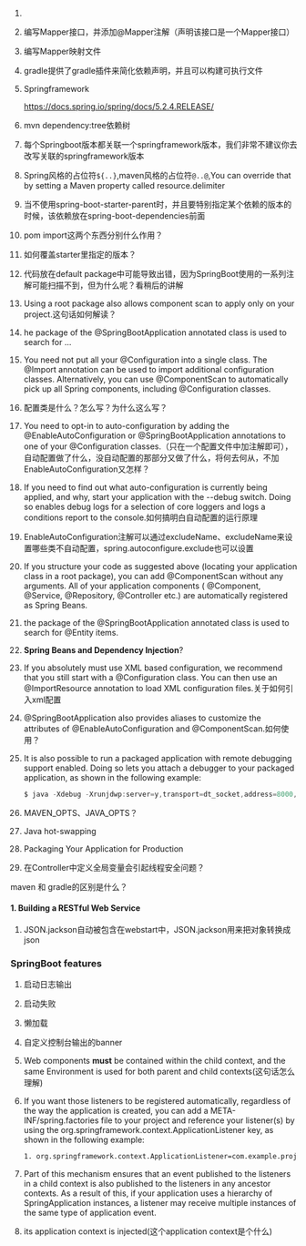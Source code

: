 1. 

2. 编写Mapper接口，并添加@Mapper注解（声明该接口是一个Mapper接口）

3. 编写Mapper映射文件

4. gradle提供了gradle插件来简化依赖声明，并且可以构建可执行文件

5. Springframework

   https://docs.spring.io/spring/docs/5.2.4.RELEASE/

6. mvn dependency:tree依赖树

7. 每个Springboot版本都关联一个springframework版本，我们非常不建议你去改写关联的springframework版本

8. Spring风格的占位符`${..}`,maven风格的占位符`@..@`,You can override that by setting a Maven property called resource.delimiter

9. 当不使用spring-boot-starter-parent时，并且要特别指定某个依赖的版本的时候，该依赖放在spring-boot-dependencies前面

10. <type>pom</type>
    <scope>import</scope>这两个东西分别什么作用？

11. 如何覆盖starter里指定的版本？

12. 代码放在default package中可能导致出错，因为SpringBoot使用的一系列注解可能扫描不到，但为什么呢？看稍后的讲解

13. Using a root package also allows component scan to apply only on your project.这句话如何解读？

14. he package of the @SpringBootApplication annotated class is used to search for ...

15. You need not put all your @Configuration into a single class. The @Import annotation can be used to import additional configuration classes. Alternatively, you can use @ComponentScan to automatically pick up all Spring components, including @Configuration classes.

16. 配置类是什么？怎么写？为什么这么写？

17. You need to opt-in to auto-configuration by adding the @EnableAutoConfiguration or @SpringBootApplication annotations to one of your @Configuration classes.（只在一个配置文件中加注解即可），自动配置做了什么，没自动配置的那部分又做了什么，将何去何从，不加EnableAutoConfiguration又怎样？

18. If you need to find out what auto-configuration is currently being applied, and why, start your application with the --debug switch. Doing so enables debug logs for a selection of core loggers and logs a conditions report to the console.如何搞明白自动配置的运行原理

19. EnableAutoConfiguration注解可以通过excludeName、excludeName来设置哪些类不自动配置，spring.autoconfigure.exclude也可以设置

20. If you structure your code as suggested above (locating your application class in a root package), you can add @ComponentScan without any arguments. All of your application components ( @Component, @Service, @Repository, @Controller etc.) are automatically registered as Spring Beans.

21. the package of the @SpringBootApplication annotated class is used to search for @Entity items. 

22. **Spring Beans and Dependency Injection**?

23. If you absolutely must use XML based configuration, we recommend that you still start with a @Configuration class. You can then use an @ImportResource annotation to load XML configuration files.关于如何引入xml配置

24. @SpringBootApplication also provides aliases to customize the attributes of @EnableAutoConfiguration and @ComponentScan.如何使用？

25. It is also possible to run a packaged application with remote debugging support enabled. Doing so lets you attach a debugger to your packaged application, as shown in the following example:

    ```java
    $ java -Xdebug -Xrunjdwp:server=y,transport=dt_socket,address=8000,suspend=n \ -jar target/myapplication-0.0.1-SNAPSHOT.jar
    ```

26. MAVEN_OPTS、JAVA_OPTS？

27. Java hot-swapping

28. Packaging Your Application for Production

29. 在Controller中定义全局变量会引起线程安全问题？









maven 和 gradle的区别是什么？

#### 1. Building a RESTful Web Service

1. JSON.jackson自动被包含在webstart中，JSON.jackson用来把对象转换成json



### SpringBoot features

1. 启动日志输出

2. 启动失败

3. 懒加载

4. 自定义控制台输出的banner

5. Web components **must** be contained within the child context, and the same Environment is used for both parent and child contexts(这句话怎么理解)

6. If you want those listeners to be registered automatically, regardless of the way the application is created, you can add a META-INF/spring.factories file to your project and reference your listener(s) by using the org.springframework.context.ApplicationListener key, as shown in the following example:

   ```xml
   1. org.springframework.context.ApplicationListener=com.example.project.MyL istener
   ```

7. Part of this mechanism ensures that an event published to the listeners in a child context is also published to the listeners in any ancestor contexts. As a result of this, if your application uses a hierarchy of SpringApplication instances, a listener may receive multiple instances of the same type of application event.
8.  its application context is injected(这个application context是个什么)



